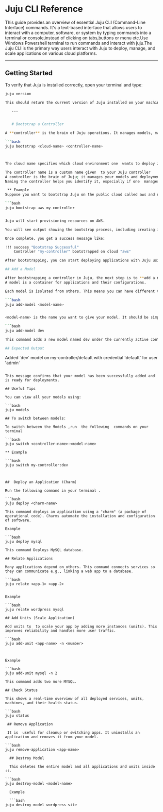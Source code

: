 # Juju CLI Reference

This guide provides an overview of essential Juju CLI (Command-Line Interface) commands. It's a text-based interface that allows users to interact with a computer, software, or system by typing commands into a terminal or console,instead of clicking on tabs,buttons or menu etc.Use Windows Powershell terminal to run commands and interact with juju.The Juju CLI is the primary way users interact with Juju to deploy, manage, and scale applications on various cloud platforms.

---

##  Getting Started

To verify that Juju is installed correctly, open your terminal and type:

```bash
juju version

This should return the current version of Juju installed on your machine.

   ---


   # Bootstrap a Controller

A **controller** is the brain of Juju operations. It manages models, machines, and applications. Before you can deploy any services or charms, you need to **bootstrap** a controller. Bootstrapping sets up the initial environment where Juju can operate and manage your deployments.Run the following command for bootstrapping .

```bash
juju bootstrap <cloud-name> <controller-name>



The cloud name specifies which cloud environment one  wants to deploy Juju on.A cloud can be a public cloud (like AWS, Azure, Google Cloud), a private cloud (like OpenStack), or even a local environment (like LXD).

The controller name is a custom name given  to your Juju controller
A controller is the brain of Juju; it manages your models and deployments.
Naming the controller helps you identify it, especially if one  manages multiple controllers.

 ** Example
Suppose you want to bootstrap Juju on the public cloud called aws and name your controller my-controller.Then

```bash
juju bootstrap aws my-controller


Juju will start provisioning resources on AWS.

You will see output showing the bootstrap process, including creating instances and setting up the controller.

Once complete, you get a success message like:

!!! success "Bootstrap Successful"
    Controller "my-controller" bootstrapped on cloud "aws"

After bootstrapping, you can start deploying applications with Juju using this controller.

## Add a Model

After bootstrapping a controller in Juju, the next step is to **add a model**. A **model** in Juju is like a workspace or environment where you deploy and manage your applications.
A model is a container for applications and their configurations.

Each model is isolated from others. This means you can have different versions of the same application deployed in different models without any error.

```bash
juju add-model <model-name>


<model-name> is the name you want to give your model. It should be simple and descriptive.Good examples are  dev, testing, production, or my-webapp etc.

```bash
juju add-model dev

This command adds a new model named dev under the currently active controller.

## Expected Output

```
Added 'dev' model on my-controller/default with credential 'default' for user 'admin'
```

This message confirms that your model has been successfully added and is ready for deployments.

## Useful Tips

You can view all your models using:

```bash
juju models

## To switch between models:

To switch between the Models ,run  the following  commands on your terminal 

```bash
juju switch <controller-name>:<model-name>

** Example

```bash
juju switch my-controller:dev



##  Deploy an Application (Charm)

Run the following command in your terminal .

```bash
juju deploy <charm-name>

This command deploys an application using a "charm" (a package of operational code). Charms automate the installation and configuration of software.

Example

```bash
juju deploy mysql

This command Deploys MySQL database.

## Relate Applications

Many applications depend on others. This command connects services so they can communicate e.g., linking a web app to a database.

```bash
juju relate <app-1> <app-2>


Example 

```bash
juju relate wordpress mysql

## Add Units (Scale Application)

Add units to  to scale your app by adding more instances (units). This improves reliability and handles more user traffic.

```bash
juju add-unit <app-name> -n <number>



Example

```bash
juju add-unit mysql -n 2

This command adds two more MYSQL.

## Check Status

This shows a real-time overview of all deployed services, units, machines, and their health status.

```bash
juju status

 ## Remove Application

 It is  useful for cleanup or switching apps. It uninstalls an application and removes it from your model.

```bash
juju remove-application <app-name>

  ## Destroy Model

  This deletes the entire model and all applications and units inside it.

```bash
juju destroy-model <model-name>

  Example 

  ```bash
juju destroy-model wordpress-site

